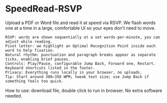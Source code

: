# SpeedRead-RSVP
Upload a PDF or Word file and read it at speed via RSVP. We flash words one at a time in a large, comfortable UI so your eyes don’t need to move.


    RSVP: words are shown sequentially at a set words-per-minute, you can adjust while reading.
    Pivot letter: we highlight an Optimal Recognition Point inside each word to help fixation.
    Natural rhythm: punctuation and paragraph breaks appear as separate ticks, enabling brief pauses.
    Controls: Play/Pause, configurable Jump Back, Forward one, Restart. Keyboard shortcuts listed in the footer.
    Privacy: Everything runs locally in your browser, no uploads.
    Tip: Start around 300–350 WPM; tweak text size; use Jump Back if something feels too quick.

How to use: download file, double click to run in browser. No extra software needed. 
